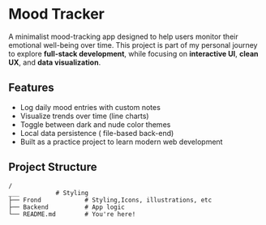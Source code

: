# Mood Tracker

A minimalist mood-tracking app designed to help users monitor their emotional well-being over time. This project is part of my personal journey to explore **full-stack development**, while focusing on **interactive UI**, **clean UX**, and **data visualization**.

## Features

-  Log daily mood entries with custom notes
-  Visualize trends over time (line charts)
-  Toggle between dark and nude color themes
-  Local data persistence ( file-based back-end)
-  Built as a practice project to learn modern web development

## Project Structure

```plaintext
/
___          # Styling 
├── Frond            # Styling,Icons, illustrations, etc
├── Backend          # App logic
└── README.md        # You're here!
